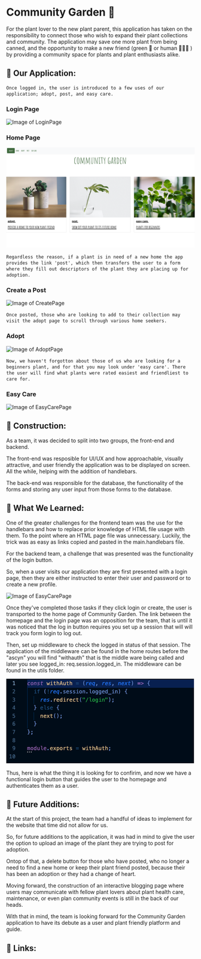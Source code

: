 # Community Garden 🌿
For the plant lover to the new plant parent, this application has taken on the responsibility to connect those who wish to expand their plant collections and community. The application may save one more plant from being canned, and the opportunity to make a new friend (green 🌱 or human 👩🏻‍🌾 ) by providing a community space for plants and plant enthusiasts alike. 

## 🌱 Our Application:  
    Once logged in, the user is introduced to a few uses of our application; adopt, post, and easy care. 

### Login Page
![Image of LoginPage](./assets/login-page.png)

### Home Page
![Image of HomePage](./assets/home-page.png)

    Regardless the reason, if a plant is in need of a new home the app provides the link 'post', which then transfers the user to a form where they fill out descriptors of the plant they are placing up for adoption.  

### Create a Post
![Image of CreatePage](./assets/post-page.png)

    Once posted, those who are looking to add to their collection may visit the adopt page to scroll through various home seekers. 

### Adopt
![Image of AdoptPage](./assets/adopt-page.png)

    Now, we haven't forgotton about those of us who are looking for a beginners plant, and for that you may look under 'easy care'. There the user will find what plants were rated easiest and friendliest to care for.

### Easy Care
![Image of EasyCarePage](./assets/easy-page.png)

## 🌱 Construction:
As a team, it was decided to split into two groups, the front-end and backend.

The front-end was resposible for UI/UX and how approachable, visually attractive, and user friendly the application was to be displayed on screen. All the while, helping with the addition of handlebars. 

The back-end was responsible for the database, the functionality of the forms and storing any user input from those forms to the database.  

## 🌱 What We Learned:

One of the greater challenges for the frontend team was the use for the handlebars and how to replace prior knowledge of HTML file usage with them. To the point where an HTML page file was unnecessary. Luckily, the trick was as easy as links copied and pasted in the main.handlebars file.  

For the backend team, a challenge that was presented was the functionality of the login button. 

So, when a user visits our application they are first presented with a login page, then they are either instructed to enter their user and password or to create a new profile. 

![Image of EasyCarePage](./assets/create-page.png)

Once they've completed those tasks if they click login or create, the user is transported to the home page of Community Garden. The link between the homepage and the login page was an opposition for the team, that is until it was noticed that
the log in button requires you set up a session that will will track you form login to log out. 

Then, set up middleware to check the logged in status of that session. The application of the middleware can be found in the home routes before the "ascyn" you will find "withauth" that is the middle ware being called and later you see logged_in: req.session.logged_in. The middleware can be found in the utils folder. 

![Image of EasyCarePage](./assets/withAuth.png)

Thus, here is what the thing it is looking for to confirim, and now we have a functional login button that guides the user to the homepage and authenticates them as a user.

## 🌱 Future Additions:
At the start of this project, the team had a handful of ideas to implement for the website that time did not allow for us.

So, for future additions to the application, it was had in mind to give the user the option to upload an image of the plant they are trying to post for adoption.

Ontop of that, a delete button for those who have posted, who no longer a need to find a new home or keep their plant friend posted, because their has been an adoption or they had a change of heart. 

Moving forward, the construction of an interactive blogging page where users may communicate with fellow plant lovers about plant health care, maintenance, or even plan community events is still in the back of our heads.

With that in mind, the team is looking forward for the Community Garden application to have its debute as a user and plant friendly platform and guide.

## 🌱 Links: